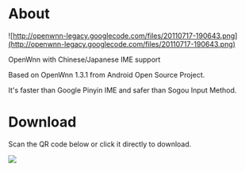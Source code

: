 # About #

![http://openwnn-legacy.googlecode.com/files/20110717-190643.png](http://openwnn-legacy.googlecode.com/files/20110717-190643.png)

OpenWnn with Chinese/Japanese IME support

Based on OpenWnn 1.3.1 from Android Open Source Project.

It's faster than Google Pinyin IME and safer than Sogou Input Method.

# Download #

Scan the QR code below or click it directly to download.

[![](https://www.google.com/chart?chs=300x300&cht=qr&chl=//openwnn-legacy.googlecode.com/files/OpenWnn.apk&nonsense=qr_direct_download.png)](http://openwnn-legacy.googlecode.com/files/OpenWnn.apk)
